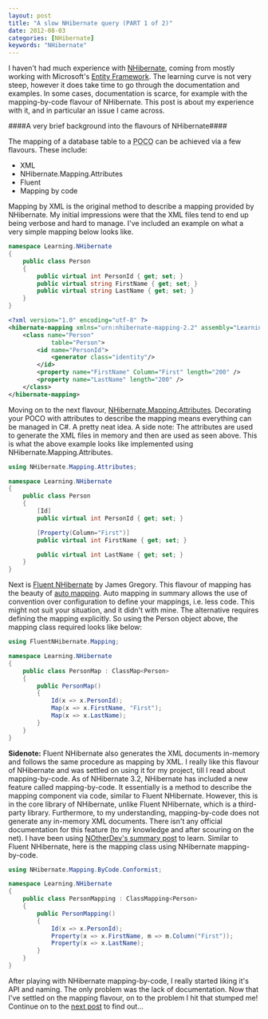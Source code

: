 ```yaml
---
layout: post
title: "A slow NHibernate query (PART 1 of 2)"
date: 2012-08-03
categories: [NHibernate]
keywords: "NHibernate"
---
```

I haven't had much experience with [NHibernate](http://www.nhforge.org "NHibernate"), coming from mostly working with
Microsoft's [Entity Framework](http://msdn.microsoft.com/en-us/data/aa937709 "Entity Framework"). The learning curve is
not very steep, however it does take time to go through the documentation and examples. In some cases, documentation is
scarce, for example with the mapping-by-code flavour of NHibernate. This post is about my experience with it, and in
particular an issue I came across.

####A very brief background into the flavours of NHibernate####

The mapping of a database table to a <abbr title="Plain Old CLR Object">POCO</abbr> can be achieved via a few flavours.
These include:

- XML
- NHibernate.Mapping.Attributes
- Fluent
- Mapping by code

Mapping by XML is the original method to describe a mapping provided by NHibernate. My initial impressions were that
the XML files tend to end up being verbose and hard to manage. I've included an example on what a very simple
mapping below looks like.

``` csharp
namespace Learning.NHibernate
{
    public class Person
    {
        public virtual int PersonId { get; set; }
        public virtual string FirstName { get; set; }
        public virtual string LastName { get; set; }
    }
}
```

``` xml
<?xml version="1.0" encoding="utf-8" ?>
<hibernate-mapping xmlns="urn:nhibernate-mapping-2.2" assembly="Learning.NHibernate" namespace="Learning.NHibernate">
    <class name="Person"
            table="Person">
        <id name="PersonId">
            <generator class="identity"/>
        </id>
        <property name="FirstName" Column="First" length="200" />
        <property name="LastName" length="200" />
    </class>
</hibernate-mapping>
```

Moving on to the next flavour, [NHibernate.Mapping.Attributes](http://www.nhforge.org/doc/nh/en/index.html#mapping-attributes "NHibernate mapping attributes").
Decorating your POCO with attributes to describe the mapping means everything can be managed in C#. A pretty neat idea.
A side note: The attributes are used to generate the XML files in memory and then are used as seen above. This is what
the above example looks like implemented using NHibernate.Mapping.Attributes.

``` csharp
using NHibernate.Mapping.Attributes;

namespace Learning.NHibernate
{
    public class Person
    {
        [Id]
        public virtual int PersonId { get; set; }

        [Property(Column="First")]
        public virtual int FirstName { get; set; }

        public virtual int LastName { get; set; }
    }
}
```

Next is [Fluent NHibernate](http://www.fluentnhibernate.org "Fluent NHibernate") by James Gregory. This flavour of
mapping has the beauty of [auto mapping](https://github.com/jagregory/fluent-nhibernate/wiki/Auto-mapping "auto mapping").
Auto mapping in summary allows the use of convention over configuration to define your mappings, i.e. less code.
This might not suit your situation, and it didn't with mine. The alternative requires defining the mapping explicitly.
So using the Person object above, the mapping class required looks like below:

``` csharp
using FluentNHibernate.Mapping;

namespace Learning.NHibernate
{
    public class PersonMap : ClassMap<Person>
    {
        public PersonMap()
        {
            Id(x => x.PersonId);
            Map(x => x.FirstName, "First");
            Map(x => x.LastName);
        }
    }
}
```

**Sidenote:** Fluent NHibernate also generates the XML documents in-memory and follows the same procedure as mapping by XML.
I really like this flavour of NHibernate and was settled on using it for my project, till I read about mapping-by-code.
As of NHibernate 3.2, NHibernate has included a new feature called mapping-by-code. It essentially is a method to
describe the mapping component via code, similar to Fluent NHibernate. However, this is in the core library of
NHibernate, unlike Fluent NHibernate, which is a third-party library. Furthermore, to my understanding, mapping-by-code
does not generate any in-memory XML documents. There isn't any official documentation for this feature (to my knowledge
and after scouring on the net). I have been using [NOtherDev's summary post](http://notherdev.blogspot.com.au/2012/02/nhibernates-mapping-by-code-summary.html "NOtherDev's summary post")
to learn. Similar to Fluent NHibernate, here is the mapping class using NHibernate mapping-by-code.

``` csharp
using NHibernate.Mapping.ByCode.Conformist;

namespace Learning.NHibernate
{
    public class PersonMapping : ClassMapping<Person>
    {
        public PersonMapping()
        {
            Id(x => x.PersonId);
            Property(x => x.FirstName, m => m.Column("First"));
            Property(x => x.LastName);
        }
    }
}
```

After playing with NHibernate mapping-by-code, I really started liking it's API and naming. The only problem was the
lack of documentation. Now that I've settled on the mapping flavour, on to the problem I hit that stumped me!
Continue on to the [next post](/posts/a-slow-nhibernate-query-part-2-of-2/ "next post")
to find out...

